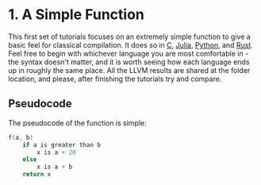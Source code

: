 # 1. A Simple Function

This first set of tutorials focuses on an extremely simple function to give a basic feel for classical compilation. It does so in [C](C_C++), [Julia](Julia), [Python](Python), and [Rust](Rust). Feel free to begin with whichever language you are most comfortable in - the syntax doesn't matter, and it is worth seeing how each language ends up in roughly the same place.
All the LLVM results are shared at the folder location, and please, after finishing the tutorials try and compare.

## Pseudocode

The pseudocode of the function is simple:

```C
f(a, b)
    if a is greater than b
        x is a + 20
    else
        x is a + b
    return x
```
